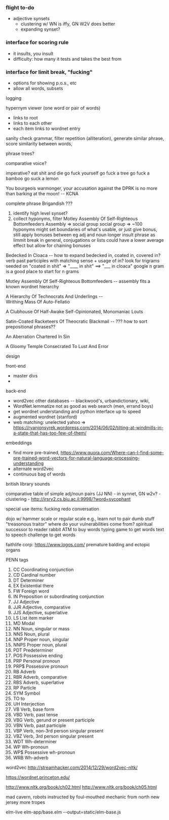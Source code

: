 

### flight to-do
- adjective synsets
    + clustering w/ WN is iffy, GN W2V does better
    + expanding synset?

### interface for scoring rule
 - it insults, you insult
 - difficulty: how many it tests and takes the best from

### interface for limit break, "fucking"
- options for showing p.o.s., etc
- allow all words, subsets

logging

hypernym viewer (one word or pair of words)
- links to root
- links to each other
- each item links to wordnet entry

sanity check grammar, 
filter repetition (alliteration), 
generate similar phrase, 
score similarity between words, 


phrase trees?

comparative voice?

imperative?
eat shit and die
go fuck yourself
go fuck a tree
go fuck a bamboo
go suck a lemon 


You bourgeois warmonger, your accusation against the DPRK is no more than barking at the moon! -- KCNA

complete phrase Brigandish ???

1. identify high level synset?
2. collect hyponyms, filter
Motley Assembly Of Self-Righteous Bottomfeeders
Assembly => social group
social group => ~100 hyponyms
might set boundaries of what's usable, or just give bonus, still apply bonuses between eg adj and noun
longer insult phrase as limmit break
in general, conjugations or lists could have a lower average effect but allow for chaining bonuses


Bedecked In Cloaca -- how to expand bedecked in, coated in, covered in? verb past participles with matching sense + usage of in? look for trigrams seeded on "coated in shit" => "____ in shit" ==> "___ in cloaca"
google n gram is a good place to start for n grams

 Motley Assembly Of Self-Righteous Bottomfeeders -- assembly fits a known wordnet hierarchy

 A Hierarchy Of Technocrats And Underlings --  
 Writhing Mass Of Auto-Fellatio

 A Clubhouse Of Half-Awake Self-Opinionated, Monomaniac Louts

 Satin-Coated Racketeers Of Theocratic Blackmail -- ??? how to sort prepositional phrases??

 An Aberration Chartered In Sin

 A Gloomy Temple Consecrated To Lust And Error





design

front-end
- master divs
- 


back-end
- word2vec other databases -- blackwood's, urbandictionary, wiki, 
- WordNet.lemmatize not as good as web search (men, errand boys)
- get wordnet understanding and python interface up to speed
- augmented wordnet (stanford)
- web matching: unelected yahoo => https://ryanjonsyrek.wordpress.com/2014/06/02/tilting-at-windmills-in-a-state-that-has-too-few-of-them/

embeddings
- find more pre-trained, https://www.quora.com/Where-can-I-find-some-pre-trained-word-vectors-for-natural-language-processing-understanding
- alternate word2vec
- continuous bag of words

british library sounds

comparative table of simple adj/noun pairs (JJ NN)
	- in synnet, GN w2v?
	- clustering
	- http://irsrv2.cs.biu.ac.il:9998/?word=sycophant

special use items: fucking
redo conversation

dojo w/ hammer scale or regular scale 
e.g., learn not to pair dumb stuff "treasonous traitor"
where do your vulnerabilities come from?
spiritual successor to reader rabbit
ATM to buy words
typing game to get words
text to speech challenge to get words

faithlife corp: https://www.logos.com/
premature balding and ectopic organs


PENN tags
1.	CC	Coordinating conjunction
2.	CD	Cardinal number
3.	DT	Determiner
4.	EX	Existential there
5.	FW	Foreign word
6.	IN	Preposition or subordinating conjunction
7.	JJ	Adjective
8.	JJR	Adjective, comparative
9.	JJS	Adjective, superlative
10.	LS	List item marker
11.	MD	Modal
12.	NN	Noun, singular or mass
13.	NNS	Noun, plural
14.	NNP	Proper noun, singular
15.	NNPS	Proper noun, plural
16.	PDT	Predeterminer
17.	POS	Possessive ending
18.	PRP	Personal pronoun
19.	PRP$	Possessive pronoun
20.	RB	Adverb
21.	RBR	Adverb, comparative
22.	RBS	Adverb, superlative
23.	RP	Particle
24.	SYM	Symbol
25.	TO	to
26.	UH	Interjection
27.	VB	Verb, base form
28.	VBD	Verb, past tense
29.	VBG	Verb, gerund or present participle
30.	VBN	Verb, past participle
31.	VBP	Verb, non-3rd person singular present
32.	VBZ	Verb, 3rd person singular present
33.	WDT	Wh-determiner
34.	WP	Wh-pronoun
35.	WP$	Possessive wh-pronoun
36.	WRB	Wh-adverb

word2vec
http://streamhacker.com/2014/12/29/word2vec-nltk/

https://wordnet.princeton.edu/

http://www.nltk.org/book/ch02.html
http://www.nltk.org/book/ch05.html

mad cavern, robots instructed by foul-mouthed mechanic from north new jersey
more tropes



elm-live elm-app/base.elm --output=static/elm-base.js